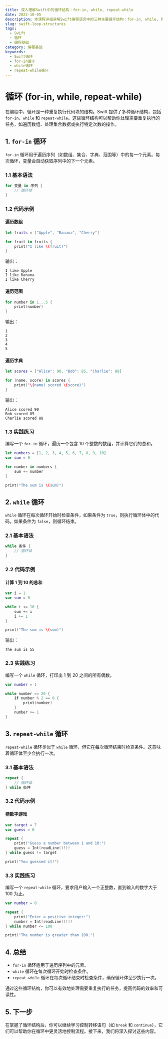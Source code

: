 ```yaml
---
title: 深入理解Swift中的循环结构：for-in, while, repeat-while
date: 2023-10-05
description: 本课程详细讲解Swift编程语言中的三种主要循环结构：for-in, while, 和 repeat-while。通过实例和练习，帮助你掌握如何在不同场景下高效使用这些循环。
slug: swift-loop-structures
tags:
  - Swift
  - 循环
  - 编程基础
category: 编程基础
keywords:
  - Swift循环
  - for-in循环
  - while循环
  - repeat-while循环
---
```


# 循环 (for-in, while, repeat-while)

在编程中，循环是一种重复执行代码块的结构。Swift 提供了多种循环结构，包括 `for-in`、`while` 和 `repeat-while`。这些循环结构可以帮助你处理需要重复执行的任务，如遍历数组、处理集合数据或执行特定次数的操作。

## 1. `for-in` 循环

`for-in` 循环用于遍历序列（如数组、集合、字典、范围等）中的每一个元素。每次循环，变量会自动获取序列中的下一个元素。

### 1.1 基本语法

```swift
for 变量 in 序列 {
    // 循环体
}
```

### 1.2 代码示例

#### 遍历数组

```swift
let fruits = ["Apple", "Banana", "Cherry"]

for fruit in fruits {
    print("I like \(fruit)")
}
```

输出：

```
I like Apple
I like Banana
I like Cherry
```

#### 遍历范围

```swift
for number in 1...5 {
    print(number)
}
```

输出：

```
1
2
3
4
5
```

#### 遍历字典

```swift
let scores = ["Alice": 90, "Bob": 85, "Charlie": 88]

for (name, score) in scores {
    print("\(name) scored \(score)")
}
```

输出：

```
Alice scored 90
Bob scored 85
Charlie scored 88
```

### 1.3 实践练习

编写一个 `for-in` 循环，遍历一个包含 10 个整数的数组，并计算它们的总和。

```swift
let numbers = [1, 2, 3, 4, 5, 6, 7, 8, 9, 10]
var sum = 0

for number in numbers {
    sum += number
}

print("The sum is \(sum)")
```

## 2. `while` 循环

`while` 循环在每次循环开始时检查条件，如果条件为 `true`，则执行循环体中的代码。如果条件为 `false`，则循环结束。

### 2.1 基本语法

```swift
while 条件 {
    // 循环体
}
```

### 2.2 代码示例

#### 计算 1 到 10 的总和

```swift
var i = 1
var sum = 0

while i <= 10 {
    sum += i
    i += 1
}

print("The sum is \(sum)")
```

输出：

```
The sum is 55
```

### 2.3 实践练习

编写一个 `while` 循环，打印出 1 到 20 之间的所有偶数。

```swift
var number = 1

while number <= 20 {
    if number % 2 == 0 {
        print(number)
    }
    number += 1
}
```

## 3. `repeat-while` 循环

`repeat-while` 循环类似于 `while` 循环，但它在每次循环结束时检查条件。这意味着循环体至少会执行一次。

### 3.1 基本语法

```swift
repeat {
    // 循环体
} while 条件
```

### 3.2 代码示例

#### 猜数字游戏

```swift
var target = 7
var guess = 0

repeat {
    print("Guess a number between 1 and 10:")
    guess = Int(readLine()!)!
} while guess != target

print("You guessed it!")
```

### 3.3 实践练习

编写一个 `repeat-while` 循环，要求用户输入一个正整数，直到输入的数字大于 100 为止。

```swift
var number = 0

repeat {
    print("Enter a positive integer:")
    number = Int(readLine()!)!
} while number <= 100

print("The number is greater than 100.")
```

## 4. 总结

- `for-in` 循环适用于遍历序列中的元素。
- `while` 循环在每次循环开始时检查条件。
- `repeat-while` 循环在每次循环结束时检查条件，确保循环体至少执行一次。

通过这些循环结构，你可以有效地处理需要重复执行的任务，提高代码的效率和可读性。

## 5. 下一步

在掌握了循环结构后，你可以继续学习控制转移语句（如 `break` 和 `continue`），它们可以帮助你在循环中更灵活地控制流程。接下来，我们将深入探讨这些内容。